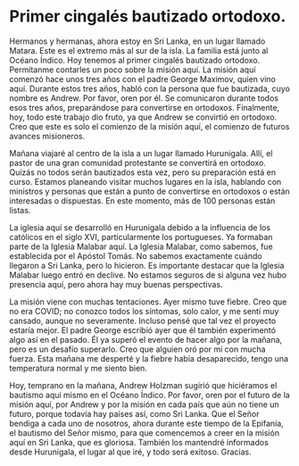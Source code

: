 # Primer cingalés bautizado ortodoxo.  

Hermanos y hermanas, ahora estoy en Sri Lanka, en un lugar llamado Matara. Este es el extremo más al sur de la isla. La familia está junto al Océano Índico. Hoy tenemos al primer cingalés bautizado ortodoxo. Permítanme contarles un poco sobre la misión aquí. La misión aquí comenzó hace unos tres años con el padre George Maximov, quien vino aquí. Durante estos tres años, habló con la persona que fue bautizada, cuyo nombre es Andrew. Por favor, oren por él. Se comunicaron durante todos esos tres años, preparándose para convertirse en ortodoxos. Finalmente, hoy, todo este trabajo dio fruto, ya que Andrew se convirtió en ortodoxo. Creo que este es solo el comienzo de la misión aquí, el comienzo de futuros avances misioneros.  

Mañana viajaré al centro de la isla a un lugar llamado Hurunigala. Allí, el pastor de una gran comunidad protestante se convertirá en ortodoxo. Quizás no todos serán bautizados esta vez, pero su preparación está en curso. Estamos planeando visitar muchos lugares en la isla, hablando con ministros y personas que están a punto de convertirse en ortodoxos o están interesadas o dispuestas. En este momento, más de 100 personas están listas.  

La iglesia aquí se desarrolló en Hurunigala debido a la influencia de los católicos en el siglo XVI, particularmente los portugueses. Ya formaban parte de la Iglesia Malabar aquí. La Iglesia Malabar, como sabemos, fue establecida por el Apóstol Tomás. No sabemos exactamente cuándo llegaron a Sri Lanka, pero lo hicieron. Es importante destacar que la Iglesia Malabar luego entró en declive. No estamos seguros de si alguna vez hubo presencia aquí, pero ahora hay muy buenas perspectivas.  

La misión viene con muchas tentaciones. Ayer mismo tuve fiebre. Creo que no era COVID; no conozco todos los síntomas, solo calor, y me sentí muy cansado, aunque no severamente. Incluso pensé que tal vez el proyecto estaría mejor. El padre George escribió ayer que él también experimentó algo así en el pasado. Él ya superó el evento de hacer algo por la mañana, pero es un desafío superarlo. Creo que alguien oró por mí con mucha fuerza. Esta mañana me desperté y la fiebre había desaparecido, tengo una temperatura normal y me siento bien.  

Hoy, temprano en la mañana, Andrew Holzman sugirió que hiciéramos el bautismo aquí mismo en el Océano Índico. Por favor, oren por el futuro de la misión aquí, por Andrew y por la misión en cada país que aún no tiene un futuro, porque todavía hay países así, como Sri Lanka. Que el Señor bendiga a cada uno de nosotros, ahora durante este tiempo de la Epifanía, el bautismo del Señor mismo, para que comencemos a creer en la misión aquí en Sri Lanka, que es gloriosa. También los mantendré informados desde Hurunigala, el lugar al que iré, y todo será exitoso. Gracias.

